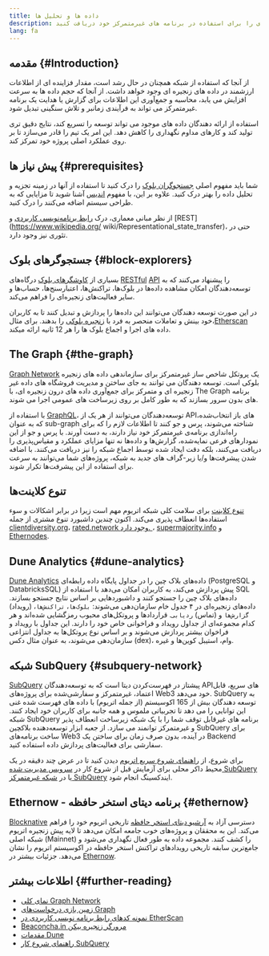 ```yaml
---
title: داده ها و تحلیل ها
description: چگونه می توانید تجزیه و تحلیل و داده های زنجیره ای را برای استفاده در برنامه های غیرمتمرکز خود دریافت کنید
lang: fa
---
```


## مقدمه {#Introduction}

از آنجا که استفاده از شبکه همچنان در حال رشد است، مقدار فزاینده ای از اطلاعات ارزشمند در داده های زنجیره ای وجود خواهد داشت. از آنجا که حجم داده ها به سرعت افزایش می یابد، محاسبه و جمع‌آوری این اطلاعات برای گزارش یا هدایت یک برنامه‌ غیرمتمرکز می تواند به فرآیندی زمانبر و تلاش سنگینی تبدیل شود.

استفاده از ارائه دهندگان داده های موجود می تواند توسعه را تسریع کند، نتایج دقیق تری تولید کند و کارهای مداوم نگهداری را کاهش دهد. این امر یک تیم را قادر می‌سازد تا بر روی عملکرد اصلی پروژه خود تمرکز کند.

## پیش نیاز ها {#prerequisites}

شما باید مفهوم اصلی [جستجوگران بلوک](/developers/docs/data-and-analytics/block-explorers/) را درک کنید تا استفاده از آنها در زمینه تجزیه و تحلیل داده را بهتر درک کنید. علاوه بر این، با مفهوم [اندیس](/glossary/#index) آشنا شوید تا مزایایی که به طراحی سیستم اضافه می‌کنند را درک کنید.

از نظر مبانی معماری، درک [رابط برنامه‌نویسی کاربردی](https://www.wikipedia.org/wiki/API) و [REST](https://www.wikipedia.org/ wiki/Representational_state_transfer)، حتی در تئوری نیز وجود دارد.

## جستجوگر‌های بلوک {#block-explorers}

بسیاری از [کاوشگرهای بلوک](/developers/docs/data-and-analytics/block-explorers/) درگاه‌های [RESTful](https://www.wikipedia.org/wiki/Representational_state_transfer) [API](https://www.wikipedia.org/wiki/API) را پیشنهاد می‌کنند که به توسعه‌دهندگان امکان مشاهده داده‌ها در بلوک‌ها، تراکنش‌ها، اعتبارسنج‌ها، حساب‌ها و سایر فعالیت‌های زنجیره‌ای را فراهم می‌کند.

در این صورت توسعه دهندگان می‌توانند این داده‌ها را پردازش و تبدیل کنند تا به کاربران خود بینش و تعاملات منحصر به فرد با [زنجیره بلوکی](/glossary/#blockchain) را بدهند. برای مثال،[Etherscan](https://etherscan.io) داده های اجرا و اجماع بلوک ها را هر 12 ثانیه ارائه میکند.

## The Graph {#the-graph}

[Graph Network](https://thegraph.com/) یک پروتکل شاخص ساز غیرمتمرکز برای سازماندهی داده های زنجیره بلوکی است. توسعه دهندگان می توانند به جای ساختن و مدیریت فروشگاه های داده غیر زنجیره ای و متمرکز برای جمع‌آوری داده های درون زنجیره ای، با The Graph برنامه های بدون سرور بسازند که به طور کامل بر روی زیرساخت های عمومی اجرا می شوند.

با استفاده از [GraphQL](https://graphql.org/)، توسعه‌دهندگان می‌توانند از هر یک از APIهای باز انتخاب‌شده، که به عنوان sub-graph شناخته می‌شوند، پرس و جو کنند تا اطلاعات لازم را که برای راه‌اندازی برنامه‌ی غیرمتمرکز خود نیاز دارند، به دست آورند. با پرس و جو از این نمودارهای فرعی نمایه‌شده، گزارش‌ها و داده‌ها نه تنها مزایای عملکرد و مقیاس‌پذیری را دریافت می‌کنند، بلکه دقت ایجاد شده توسط اجماع شبکه را نیز دریافت می‌کنند. با اضافه شدن پیشرفت‌ها و/یا زیر-گراف های جدید به شبکه، پروژه‌های شما می‌توانند به سرعت برای استفاده از این پیشرفت‌ها تکرار شوند.

## تنوع کلاینت‌ها

[تنوع کلاینت](/developers/docs/nodes-and-clients/client-diversity/) برای سلامت کلی شبکه اتریوم مهم است زیرا در برابر اشکالات و سوء استفاده‌ها انعطاف پذیری می‌کند. اکنون چندین داشبورد تنوع مشتری از جمله [clientdiversity.org](https://clientdiversity.org/)، [rated.network وجود دارد. ](https://www.rated.network)، [supermajority.info](https://supermajority.info//) و [Ethernodes](https://ethernodes.org/).

## Dune Analytics {#dune-analytics}

[Dune Analytics](https://dune.com/) داده‌های بلاک چین را در جداول پایگاه داده رابطه‌ای (PostgreSQL و DatabricksSQL) پیش پردازش می‌کند، به کاربران امکان می‌دهد با استفاده از SQL داده‌های بلاک چین را جستجو کنند و داشبوردهایی بر اساس نتایج جستجو بسازند. داده‌های زنجیره‌ای در ۴ جدول خام سازمان‌دهی می‌شوند: `بلوک‌ها`، `تراکنش‌ها`، (رویداد) `گزارش‌ها` و (تماس) `ردیابی`. قراردادها و پروتکل‌های محبوب رمزگشایی شده‌اند و هر کدام مجموعه‌ای از جداول رویداد و فراخوانی خاص خود را دارند. این جداول با رویداد و فراخوان بیشتر پردازش می‌شوند و بر اساس نوع پروتکل‌ها به جداول انتزاعی سازمان‌دهی می‌شوند، به عنوان مثال دکس (dex)، وام، استیبل کوین‌ها و غیره.

## شبکه SubQuery {#subquery-network}

[SubQuery](https://subquery.network/) پیشتاز در فهرست‌کردن دیتا است که به توسعه‌دهندگان APIهای سریع، قابل اعتماد، غیرمتمرکز و سفارشی‌شده برای پروژه‌های Web3 خود می‌دهد. SubQuery به توسعه دهندگان بیش از 165 اکوسیستم (از جمله اتریوم) با داده های فهرست شده غنی این توانایی را می دهد تا تجربیاتی ملموس و همه جانبه برای کاربران خود ایجاد کنند. شبکه SubQuery برنامه های غیرقابل توقف شما را با یک شبکه زیرساخت انعطاف پذیر و غیرمتمرکز توانمند می سازد. از جعبه ابزار توسعه‌دهنده بلاکچین SubQuery برای ساخت برنامه‌های Web3 در آینده، بدون صرف زمان برای ساختن یک Backend سفارشی برای فعالیت‌های پردازش داده استفاده کنید.

برای شروع، از [راهنمای شروع سریع اتریوم](https://academy.subquery.network/quickstart/quickstart_chains/ethereum-gravatar.html) دیدن کنید تا در عرض چند دقیقه در یک محیط داکر محلی برای آزمایش قبل از شروع کار در [سرویس مدیریت شده SubQuery](https://managedservice.subquery.network/) یا در [شبکه غیرمتمرکز SubQuery](https://app.subquery.network/dashboard) ایندکسینگ انجام شود.

## Ethernow - برنامه دیتای استخر حافظه {#ethernow}
[Blocknative](https://www.blocknative.com/) دسترسی آزاد به [آرشیو دیتای استخر حافظه](https://www.ethernow.xyz/mempool-data-archive) تاریخی اتریوم خود را فراهم می‌کند. این به محققان و پروژه‌های خوب جامعه امکان می‌دهد تا لایه پیش زنجیره اتریوم شبکه اصلی (Mainnet) را کشف کنند. مجموعه داده به طور فعال نگهداری می‌شود و جامع‌ترین سابقه تاریخی رویدادهای تراکنش استخر حافظه در اکوسیستم اتریوم را نشان می‌دهد. جزئیات بیشتر در [Ethernow](https://www.ethernow.xyz/).

## اطلاعات بیشتر {#further-reading}

- [نمای کلی Graph Network](https://thegraph.com/docs/en/about/network/)
- [زمین بازی درخواست‌های Graph](https://thegraph.com/explorer/subgraph/graphprotocol/graph-network-mainnet?version=current)
- [نمونه کدهای رابط برنامه نویسی کاربردی در EtherScan](https://etherscan.io/apis#contracts)
- [Beaconcha.in مرورگر زنجیره بیکن](https://beaconcha.in)
- [مقدمات Dune](https://docs.dune.com/#dune-basics)
- [راهنمای شروع کار SubQuery](https://academy.subquery.network/indexer/quickstart/quickstart_chains/ethereum-gravatar.html)
